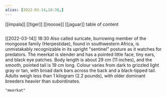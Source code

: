 ```yaml
---
alias: [2022-03-14,18:30,]
---
```

[[impala]] [[tiger]] [[moose]] [[jaguar]]
table of content
```toc
```

[[2022-03-14]] 18:30
Also called suricate, burrowing member of the mongoose family (Herpestidae), found in southwestern Africa, is unmistakably recognizable in its upright "sentinel" posture as it watches for predators.
The meerkat is slender and has a pointed little face, tiny ears, and black eye patches. Body length is about 29 cm (11 inches), and the smooth, pointed tail is 19 cm long.
Colour varies from dark to grizzled light gray or tan, with broad dark bars across the back and a black-tipped tail. Adults weigh less than 1 kilogram (2.2 pounds), with older dominant breeders heavier than subordinates.
```query
"meerkat"
```